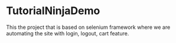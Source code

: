 # TutorialNinjaDemo
This the project that is based on selenium framework where we are automating the site with login, logout, cart feature.
